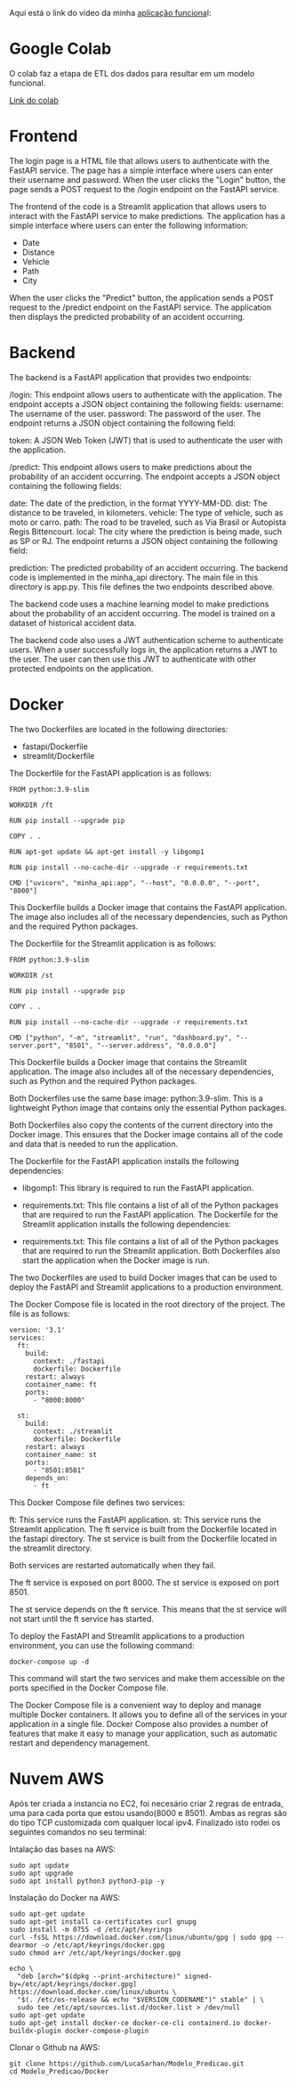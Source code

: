 Aqui está o link do video da minha [aplicação funciona](https://drive.google.com/file/d/1ZPoNSJUghJRKqL874aQGkZijAN0KskEF/view?usp=sharing)l:

# Google Colab

O colab faz a etapa de ETL dos dados para resultar em um modelo funcional.

[Link do colab](https://colab.research.google.com/drive/1e1aKMYGFzCI1GfSeQKWBT_rmxtwRe1H4?usp=sharing)

# Frontend

The login page is a HTML file that allows users to authenticate with the FastAPI service. The page has a simple interface where users can enter their username and password. When the user clicks the "Login" button, the page sends a POST request to the /login endpoint on the FastAPI service.

The frontend of the code is a Streamlit application that allows users to interact with the FastAPI service to make predictions. The application has a simple interface where users can enter the following information:

- Date
- Distance
- Vehicle
- Path
- City

When the user clicks the "Predict" button, the application sends a POST request to the /predict endpoint on the FastAPI service. The application then displays the predicted probability of an accident occurring.

# Backend

The backend is a FastAPI application that provides two endpoints:

/login: This endpoint allows users to authenticate with the application. The endpoint accepts a JSON object containing the following fields:
username: The username of the user.
password: The password of the user.
The endpoint returns a JSON object containing the following field:

token: A JSON Web Token (JWT) that is used to authenticate the user with the application.

/predict: This endpoint allows users to make predictions about the probability of an accident occurring. The endpoint accepts a JSON object containing the following fields:

date: The date of the prediction, in the format YYYY-MM-DD.
dist: The distance to be traveled, in kilometers.
vehicle: The type of vehicle, such as moto or carro.
path: The road to be traveled, such as Via Brasil or Autopista Regis Bittencourt.
local: The city where the prediction is being made, such as SP or RJ.
The endpoint returns a JSON object containing the following field:

prediction: The predicted probability of an accident occurring.
The backend code is implemented in the minha_api directory. The main file in this directory is app.py. This file defines the two endpoints described above.

The backend code uses a machine learning model to make predictions about the probability of an accident occurring. The model is trained on a dataset of historical accident data.

The backend code also uses a JWT authentication scheme to authenticate users. When a user successfully logs in, the application returns a JWT to the user. The user can then use this JWT to authenticate with other protected endpoints on the application.

# Docker

The two Dockerfiles are located in the following directories:

- fastapi/Dockerfile
- streamlit/Dockerfile

The Dockerfile for the FastAPI application is as follows:

```
FROM python:3.9-slim

WORKDIR /ft

RUN pip install --upgrade pip

COPY . .

RUN apt-get update && apt-get install -y libgomp1

RUN pip install --no-cache-dir --upgrade -r requirements.txt

CMD ["uvicorn", "minha_api:app", "--host", "0.0.0.0", "--port", "8000"]
```
This Dockerfile builds a Docker image that contains the FastAPI application. The image also includes all of the necessary dependencies, such as Python and the required Python packages.

The Dockerfile for the Streamlit application is as follows:

```
FROM python:3.9-slim

WORKDIR /st

RUN pip install --upgrade pip

COPY . .

RUN pip install --no-cache-dir --upgrade -r requirements.txt

CMD ["python", "-m", "streamlit", "run", "dashboard.py", "--server.port", "8501", "--server.address", "0.0.0.0"]
```

This Dockerfile builds a Docker image that contains the Streamlit application. The image also includes all of the necessary dependencies, such as Python and the required Python packages.

Both Dockerfiles use the same base image: python:3.9-slim. This is a lightweight Python image that contains only the essential Python packages.

Both Dockerfiles also copy the contents of the current directory into the Docker image. This ensures that the Docker image contains all of the code and data that is needed to run the application.

The Dockerfile for the FastAPI application installs the following dependencies:

- libgomp1: This library is required to run the FastAPI application.
- requirements.txt: This file contains a list of all of the Python packages that are required to run the FastAPI application.
The Dockerfile for the Streamlit application installs the following dependencies:

- requirements.txt: This file contains a list of all of the Python packages that are required to run the Streamlit application.
Both Dockerfiles also start the application when the Docker image is run.

The two Dockerfiles are used to build Docker images that can be used to deploy the FastAPI and Streamlit applications to a production environment.

The Docker Compose file is located in the root directory of the project. The file is as follows:

```
version: '3.1'
services:   
  ft:
    build:
      context: ./fastapi
      dockerfile: Dockerfile
    restart: always
    container_name: ft
    ports:
      - "8000:8000"

  st:
    build:
      context: ./streamlit
      dockerfile: Dockerfile
    restart: always
    container_name: st
    ports:
      - "8501:8501"
    depends_on:
      - ft
```
This Docker Compose file defines two services:

ft: This service runs the FastAPI application.
st: This service runs the Streamlit application.
The ft service is built from the Dockerfile located in the fastapi directory. The st service is built from the Dockerfile located in the streamlit directory.

Both services are restarted automatically when they fail.

The ft service is exposed on port 8000. The st service is exposed on port 8501.

The st service depends on the ft service. This means that the st service will not start until the ft service has started.

To deploy the FastAPI and Streamlit applications to a production environment, you can use the following command:

```
docker-compose up -d
```

This command will start the two services and make them accessible on the ports specified in the Docker Compose file.

The Docker Compose file is a convenient way to deploy and manage multiple Docker containers. It allows you to define all of the services in your application in a single file. Docker Compose also provides a number of features that make it easy to manage your application, such as automatic restart and dependency management.
# Nuvem AWS

Após ter criada a instancia no EC2, foi necesário criar 2 regras de entrada, uma para cada porta que estou usando(8000 e 8501). Ambas as regras são do tipo TCP customizada com qualquer local ipv4. Finalizado isto rodei os seguintes comandos no seu terminal:

Intalação das bases na AWS:
```
sudo apt update
sudo apt upgrade
sudo apt install python3 python3-pip -y
```

Instalação do Docker na AWS:
```
sudo apt-get update
sudo apt-get install ca-certificates curl gnupg
sudo install -m 0755 -d /etc/apt/keyrings
curl -fsSL https://download.docker.com/linux/ubuntu/gpg | sudo gpg --dearmor -o /etc/apt/keyrings/docker.gpg
sudo chmod a+r /etc/apt/keyrings/docker.gpg

echo \
  "deb [arch="$(dpkg --print-architecture)" signed-by=/etc/apt/keyrings/docker.gpg] https://download.docker.com/linux/ubuntu \
  "$(. /etc/os-release && echo "$VERSION_CODENAME")" stable" | \
  sudo tee /etc/apt/sources.list.d/docker.list > /dev/null
sudo apt-get update
sudo apt-get install docker-ce docker-ce-cli containerd.io docker-buildx-plugin docker-compose-plugin
```

Clonar o Github na AWS:
```
git clone https://github.com/LucaSarhan/Modelo_Predicao.git
cd Modelo_Predicao/Docker
```
